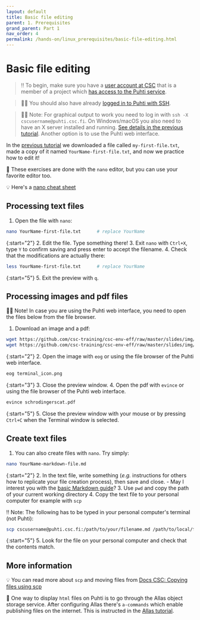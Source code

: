 ```yaml
---
layout: default
title: Basic file editing
parent: 1. Prerequisites
grand_parent: Part 1
nav_order: 4
permalink: /hands-on/linux_prerequisites/basic-file-editing.html
---
```


# Basic file editing

> ‼️ To begin, make sure you have a [user account at CSC](https://docs.csc.fi/accounts/how-to-create-new-user-account/) that is a member of a project which [has access to the Puhti service](https://docs.csc.fi/accounts/how-to-add-service-access-for-project/).

> ☝🏻 You should also have already [logged in to Puhti with SSH](https://csc-training.github.io/csc-env-eff/hands-on/connecting/ssh-puhti.html).

> ☝🏻 Note: For graphical output to work you need to log in with `ssh -X cscusername@puhti.csc.fi`. On Windows/macOS you also need to have an X server installed and running. [See details in the previous tutorial](https://csc-training.github.io/csc-env-eff/hands-on/connecting/ssh-puhti.html#remote-graphics). Another option is to use the Puhti web interface.

In the [previous tutorial](https://csc-training.github.io/csc-env-eff/hands-on/linux_prerequisites/basic-linux-commands.html) we downloaded a file called `my-first-file.txt`, made a copy of it named `YourName-first-file.txt`, and now we practice how to edit it!

💬 These exercises are done with the `nano` editor, but you can use your favorite editor too.

💡 Here's a [nano cheat sheet](https://www.nano-editor.org/dist/latest/cheatsheet.html)

## Processing text files

1. Open the file with `nano`:

```bash
nano YourName-first-file.txt      # replace YourName
```

{:start="2"}
2. Edit the file. Type something there!
3. Exit `nano` with `Ctrl+X`, type `Y` to confirm saving and press enter to accept the filename.
4. Check that the modifications are actually there:

```bash
less YourName-first-file.txt      # replace YourName
```

{:start="5"}
5. Exit the preview with `q`.

## Processing images and pdf files

☝🏻 Note! In case you are using the Puhti web interface, you need to open the files below from the file browser.

1. Download an image and a pdf:

```bash
wget https://github.com/csc-training/csc-env-eff/raw/master/slides/img/terminal_icon.png
wget https://github.com/csc-training/csc-env-eff/raw/master/slides/img/schrodingerscat.pdf
```

{:start="2"}
2. Open the image with `eog` or using the file browser of the Puhti web interface.

```bash
eog terminal_icon.png
```

{:start="3"}
3. Close the preview window.
4. Open the pdf with `evince` or using the file browser of the Puhti web interface.

```bash
evince schrodingerscat.pdf
```

{:start="5"}
5. Close the preview window with your mouse or by pressing `Ctrl+C` when the Terminal window is selected.

## Create text files

1. You can also create files with `nano`. Try simply:

```bash
nano YourName-markdown-file.md
```

{:start="2"}
2. In the text file, write something (*e.g.* instructions for others how to replicate your file creation process), then save and close.
    - May I interest you with the [basic Markdown guide](https://www.markdownguide.org/basic-syntax/)?
3. Use `pwd` and copy the path of your current working directory
4. Copy the text file to your personal computer for example with `scp`

‼️ Note: The following has to be typed in your personal computer's terminal (not Puhti):

```bash
scp cscusername@puhti.csc.fi:/path/to/your/filename.md /path/to/local/folder
```

{:start="5"}
5. Look for the file on your personal computer and check that the contents match.

## More information

💡 You can read more about `scp` and moving files from [Docs CSC: Copying files using scp](https://docs.csc.fi/data/moving/scp/)

💬 One way to display `html` files on Puhti is to go through the Allas object storage service. After configuring Allas there's `a-commands` which enable publishing files on the internet. This is instructed in the [Allas tutorial](https://csc-training.github.io/csc-env-eff/hands-on/allas/tutorial_allas-file-transfer.html).
